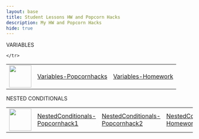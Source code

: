 ```yaml
---
layout: base
title: Student Lessons HW and Popcorn Hacks 
description: My HW and Popcorn Hacks
hide: true
---
```

VARIABLES

<table>
    <tr>
        <td><img src="{{site.baseurl}}//images/logo.png" height="60" title="Frontend" alt=""></td>
        <td><a href="{{site.baseurl}}/csse/lessons/variables/popcornhack">Variables-Popcornhacks</a></td>
        <td><a href="{{site.baseurl}}/csse/lessons/variables/homework">Variables-Homework</a></td>
        
    </tr>
</table>

NESTED CONDITIONALS

<table>
    <tr>
        <td><img src="{{site.baseurl}}//images/logo.png" height="60" title="Frontend" alt=""></td>
        <td><a href="{{site.baseurl}}/csse/lessons/nestedconditionals/popcornhack1">NestedConditionals-Popcornhack1</a></td>
        <td><a href="{{site.baseurl}}/csse/lessons/nestedconditionals/popcornhack2">NestedConditionals-Popcornhack2</a></td>
        <td><a href="{{site.baseurl}}/csse/lessons/nestedconditionals/homework">NestedConditionals-Homework</a></td>
    </tr>
</table>